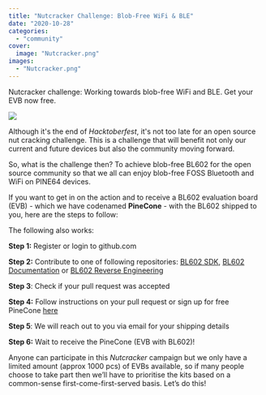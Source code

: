 ```yaml
---
title: "Nutcracker Challenge: Blob-Free WiFi & BLE"
date: "2020-10-28"
categories: 
  - "community"
cover: 
  image: "Nutcracker.png"
images:
  - "Nutcracker.png"
---
```


Nutcracker challenge: Working towards blob-free WiFi and BLE. Get your EVB now free. <!--more-->

![](/contests/images/Nutcracker.png)

Although it's the end of _Hacktoberfest_, it's not too late for an open source nut cracking challenge. This is a challenge that will benefit not only our current and future devices but also the community moving forward.

So, what is the challenge then? To achieve blob-free BL602 for the open source community so that we all can enjoy blob-free FOSS Bluetooth and WiFi on PINE64 devices. 

If you want to get in on the action and to receive a BL602 evaluation board (EVB) - which we have codenamed **PineCone** - with the BL602 shipped to you, here are the steps to follow: 

The following also works:

**Step 1:** Register or login to github.com

**Step 2:** Contribute to one of following repositories: [BL602 SDK](https://github.com/pine64/bl_iot_sdk), [BL602 Documentation](https://github.com/pine64/bl602-docs) or [BL602 Reverse Engineering](https://github.com/pine64/bl602-re)

**Step 3**: Check if your pull request was accepted

**Step 4:** Follow instructions on your pull request or sign up for free PineCone [here](https://nutcracker.pine64.org/free-evb/)

**Step 5**: We will reach out to you via email for your shipping details

**Step 6:** Wait to receive the PineCone (EVB with BL602)! 

Anyone can participate in this _Nutcracker_ campaign but we only have a limited amount (approx 1000 pcs) of EVBs available, so if many people choose to take part then we’ll have to prioritise the kits based on a common-sense first-come-first-served basis. Let’s do this!